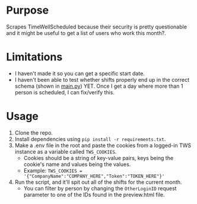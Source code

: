 # Purpose
Scrapes TimeWellScheduled because their security is pretty questionable and it might be useful to get a list of users who work this month?.

# Limitations
- I haven't made it so you can get a specific start date.
- I haven't been able to test whether shifts properly end up in the correct schema (shown in [main.py](./main.py)) YET. Once I get a day where more than 1 person is scheduled, I can fix/verify this.

# Usage
1. Clone the repo.
2. Install dependencies using `pip install -r requirements.txt`.
3. Make a .env file in the root and paste the cookies from a logged-in TWS instance as a variable called `TWS_COOKIES`.
    - Cookies should be a string of key-value pairs, keys being the cookie's name and values being the values.
    - Example: `TWS_COOKIES = '{"CompanyName":"COMPANY_HERE","Token":"TOKEN_HERE"}'`
4. Run the script, and it'll spit out all of the shifts for the current month.
    - You can filter by person by changing the `OtherLoginID` request parameter to one of the IDs found in the preview.html file.
